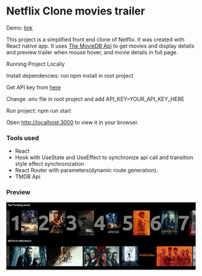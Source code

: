 # Netflix Clone movies trailer
Demo: [link](https://moviestrailer.surge.sh/)

This project is a simplified front end clone of Netflix. 
It was created with React native app.
It uses [The MovieDB Api](https://www.themoviedb.org/documentation/api) 
to get  movies and display details and preview trailer when mouse hover, and movie details in full page.

Running Project Locally

Install dependencies: run npm install in root project

Get API key from [here](https://www.themoviedb.org/documentation/api)

Change .env file in root project and add API_KEY=YOUR_API_KEY_HERE

Run project: npm run start

Open [http://localhost:3000](http://localhost:3000) to view it in your browser.

### Tools used
 - React
 - Hook with UseState and UseEffect to synchronize api call and transition style effect synchronization
 - React Router with parameters(dynamic route generation).
 - TMDB Api 
 
### Preview

  
![](./src/assets/demo.gif?raw=true)